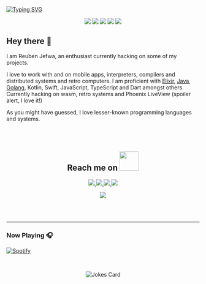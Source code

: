 [![Typing SVG](https://readme-typing-svg.herokuapp.com?color=F70766&size=38&center=true&width=1100&height=180&lines=Hi+there%2C+Welcome+to+my+Github+profile.+;If+you+could+App-ify+anything+in+the+world...;What+would+it+be%3F)](https://git.io/typing-svg)

<p align="center">
 
 <img src="https://badges.pufler.dev/visits/reubendeekay/reubendeekay"/> 
 <img src="https://komarev.com/ghpvc/?username=reubendeekay"/>
 <img src="https://badges.pufler.dev/updated/reubendeekay/reubendeekay"/>
 <img src="https://badges.pufler.dev/repos/reubendeekay"/>
 <img src="https://badges.pufler.dev/commits/monthly/reubendeekay" />

</p>

## Hey there 👋

I am Reuben Jefwa, an enthusiast currently hacking on some of my projects.

I love to work with and on mobile apps, interpreters, compilers and distributed
systems and retro computers. I am proficient with [Elixir](https://elixir-lang.org),
[Java](https://www.java.com), [Golang](https://golang.org), Kotlin, Swift, JavaScript,
TypeScript and Dart amongst others. Currently hacking on wasm, retro systems and
Phoenix LiveView (spoiler alert, I love it!)

As you might have guessed, I love lesser-known programming languages and
systems.


<br /><br />


<h2 align="center">Reach me on <img src="https://media0.giphy.com/media/jqNPzdTTxQfOgOqpO4/source.gif" width="50"></h2>

<p align="center">
  
<!-- <img src="https://img.shields.io/badge/-ritik-purple?style=flat-square&logo=instagram&logoColor=white&link=https://www.instagram.com/pinkdogg307/"/> -->
<a href="mailto: reubenjefwa1@gmail.com">
 <img src="https://img.shields.io/badge/Gmail-D14836?style=for-the-badge&logo=gmail&logoColor=white"/>
</a>
<a href="https://www.linkedin.com/in/reuben-balozi-18991420b/">
 <img src="https://img.shields.io/badge/LinkedIn-0077B5?style=for-the-badge&logo=linkedin&logoColor=white"/>
</a>
 <a href="https://twitter.com/kid_indigoo">
 <img src="https://img.shields.io/badge/Twitter-1DA1F2?style=for-the-badge&logo=twitter&logoColor=white"/>
</a>
  <a href="mywa.link/axwfuogd">
 <img src="https://img.shields.io/badge/WhatsApp-25D366?style=for-the-badge&logo=whatsapp&logoColor=white"/>
</a>
</p>


<p align = "center">
 <img  src="https://github-readme-streak-stats.herokuapp.com/?user=reubendeekay&show_icons=true&locale=en&layout=compact&theme=radical&line_height=0" />
</p> 


<br />
<br />

---

### Now Playing 🎧

[![Spotify](https://github-readme-remake.vercel.app/api/spotify)](https://open.spotify.com/user/slkqj4iixwsz16zpgd67zh7rv)
<br/>

<br>
<p align="center">
<img src="https://readme-jokes.vercel.app/api" alt="Jokes Card" />
  
  
  <p/>
  <br/>

